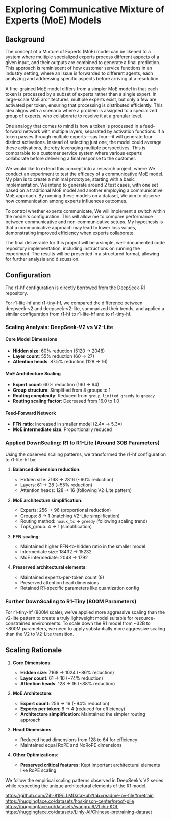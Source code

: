
# Exploring Communicative Mixture of Experts (MoE) Models


## Background
The concept of a Mixture of Experts (MoE) model can be likened to a system where multiple specialized experts process different aspects of a given input, and their outputs are combined to generate a final prediction. This approach is reminiscent of how customer service functions in an industry setting, where an issue is forwarded to different agents, each analyzing and addressing specific aspects before arriving at a resolution.

A fine-grained MoE model differs from a simpler MoE model in that each token is processed by a subset of experts rather than a single expert. In large-scale MoE architectures, multiple experts exist, but only a few are activated per token, ensuring that processing is distributed efficiently. This idea aligns with a scenario where a problem is assigned to a specialized group of experts, who collaborate to resolve it at a granular level.

One analogy that comes to mind is how a token is processed in a feed-forward network with multiple layers, separated by activation functions. If a token passes through multiple experts—say four—it will generate four distinct activations. Instead of selecting just one, the model could average these activations, thereby leveraging multiple perspectives. This is comparable to a customer service system where various experts collaborate before delivering a final response to the customer.

We would like to extend this concept into a research project, where We conduct an experiment to test the efficacy of a communicative MoE model. My plan is to create a minimal prototype, starting with a basic implementation. We intend to generate around 2 test cases, with one set based on a traditional MoE model and another employing a communicative MoE approach. By running these models on a dataset, We aim to observe how communication among experts influences outcomes.

To control whether experts communicate, We will implement a switch within the model's configuration. This will allow me to compare performance between communicative and non-communicative setups. My hypothesis is that a communicative approach may lead to lower loss values, demonstrating improved efficiency when experts collaborate.

The final deliverable for this project will be a simple, well-documented code repository implementation, including instructions on running the experiment. The results will be presented in a structured format, allowing for further analysis and discussion.


## Configuration

The r1-hf configuration is directly borrowed from the DeepSeek-R1 repository.

For r1-lite-hf and r1-tiny-hf, we compared the difference between deepseek-v2 and deepseek-v2-lite, summarized their trends, and applied a similar configuration from r1-hf to r1-lite-hf and to r1-tiny-hf.

### Scaling Analysis: DeepSeek-V2 vs V2-Lite

#### Core Model Dimensions
- **Hidden size**: 60% reduction (5120 → 2048)
- **Layer count**: 55% reduction (60 → 27)
- **Attention heads**: 87.5% reduction (128 → 16)

#### MoE Architecture Scaling
- **Expert count**: 60% reduction (160 → 64)
- **Group structure**: Simplified from 8 groups to 1
- **Routing complexity**: Reduced from `group_limited_greedy` to `greedy`
- **Routing scaling factor**: Decreased from 16.0 to 1.0

#### Feed-Forward Network
- **FFN ratio**: Increased in smaller model (2.4× → 5.3×)
- **MoE intermediate size**: Proportionally reduced

### Applied DownScaling: R1 to R1-Lite (Around 30B Parameters)

Using the observed scaling patterns, we transformed the r1-hf configuration to r1-lite-hf by:

1. **Balanced dimension reduction**:
   - Hidden size: 7168 → 2816 (~60% reduction)
   - Layers: 61 → 28 (~55% reduction)
   - Attention heads: 128 → 16 (following V2-Lite pattern)

2. **MoE architecture simplification**:
   - Experts: 256 → 96 (proportional reduction)
   - Groups: 8 → 1 (matching V2-Lite simplification)
   - Routing method: `noaux_tc` → `greedy` (following scaling trend)
   - Topk_group: 4 → 1 (simplification)

3. **FFN scaling**:
   - Maintained higher FFN-to-hidden ratio in the smaller model
   - Intermediate size: 18432 → 15232
   - MoE intermediate: 2048 → 1792

4. **Preserved architectural elements**:
   - Maintained experts-per-token count (8)
   - Preserved attention head dimensions
   - Retained R1-specific parameters like quantization config



### Further DownScaling to R1-Tiny (800M Parameters)

For r1-tiny-hf (800M scale), we've applied more aggressive scaling than the v2-lite pattern to create a truly lightweight model suitable for resource-constrained environments. To scale down the R1 model from ~32B to ~800M parameters, we need to apply substantially more aggressive scaling than the V2 to V2-Lite transition.

## Scaling Rationale

1. **Core Dimensions**:
   - **Hidden size**: 7168 → 1024 (~86% reduction)
   - **Layer count**: 61 → 16 (~74% reduction)
   - **Attention heads**: 128 → 16 (~88% reduction)

2. **MoE Architecture**:
   - **Expert count**: 256 → 16 (~94% reduction)
   - **Experts per token**: 8 → 4 (reduced for efficiency)
   - **Architecture simplification**: Maintained the simpler routing approach

3. **Head Dimensions**:
   - Reduced head dimensions from 128 to 64 for efficiency
   - Maintained equal RoPE and NoRoPE dimensions

4. **Other Optimizations**:
   - **Preserved critical features**: Kept important architectural elements like RoPE scaling


We follow the empirical scaling patterns observed in DeepSeek's V2 series while respecting the unique architectural elements of the R1 model.


https://github.com/Zjh-819/LLMDataHub?tab=readme-ov-file#pretrain
https://huggingface.co/datasets/hoskinson-center/proof-pile
https://huggingface.co/datasets/wangrui6/Zhihu-KOL
https://huggingface.co/datasets/Linly-AI/Chinese-pretraining-dataset